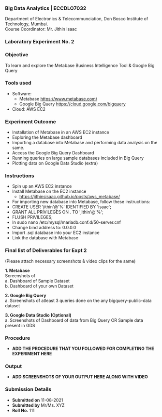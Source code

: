  ### Big Data Analytics | ECCDLO7032 
Department of Electronics & Telecommunciation, 
Don Bosco Institute of Technology, Mumbai.  
Course Coordinator: Mr. Jithin Isaac

### Laboratory Experiment No. 2
 
### Objective  
To learn and explore the Metabase Business Intelligence Tool & Google Big Query 

### Tools used  
- Software: 
  - Metabase https://www.metabase.com/
  - Google Big Query https://cloud.google.com/bigquery
- Cloud: AWS EC2

### Experiment Outcome
- Installation of Metabase in an AWS EC2 instance 
- Exploring the Metabase dashboard
- Importing a database into Metabase and performing data analysis on the same.
- Access the Google Big Query Dashboard
- Running queries on large sample databases included in Big Query
- Plotting data on Google Data Studio (extra)

### Instructions

- Spin up an AWS EC2 instance
- Install Metabase on the EC2 instance
  - https://jithinsisaac.github.io/posts/aws_metabase/
- For importing new database into Metabase, follow these instructions:
 - CREATE USER 'jithin'@'%' IDENTIFIED BY 'isaac';
 - GRANT ALL PRIVILEGES ON *.* TO 'jithin'@'%';
 - FLUSH PRIVILEGES;
 - In sudo nano /etc/mysql/mariadb.conf.d/50-server.cnf
  - Change bind address to: 0.0.0.0
- Import .sql database into your EC2 instance
- Link the database with Metabase 

### Final list of Deliverables for Expt 2
(Please attach necessary screenshots & video clips for the same)

**1. Metabase**  
Screenshots of   
a. Dashboard of Sample Dataset  
b. Dashboard of your own Dataset

**2. Google Big Query**   
a. Screenshots of atleast 3 queries done on the any bigquery-public-data dataset

**3. Google Data Studio (Optional)**  
a. Screenshots of Dashboard of data from Big Query OR Sample data present in GDS

### Procedure 
- **ADD THE PROCEDURE THAT YOU FOLLOWED FOR COMPLETING THE EXPERIMENT HERE**

### Output
- **ADD SCREENSHOTS OF YOUR OUTPUT HERE ALONG WITH VIDEO**  

### Submission Details
- **Submitted on** 11-08-2021
- **Submitted by** Mr/Ms. XYZ
- **Roll No.** 111

